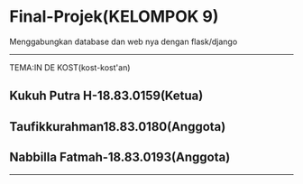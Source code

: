 # Final-Projek(KELOMPOK 9)
Menggabungkan database dan web nya dengan flask/django
<hr>
TEMA:IN DE KOST(kost-kost'an)
<h2>Kukuh Putra H-18.83.0159(Ketua)</h2>
<h2>Taufikkurahman18.83.0180(Anggota)</h2>
<h2>Nabbilla Fatmah-18.83.0193(Anggota)</h2>
<hr>
